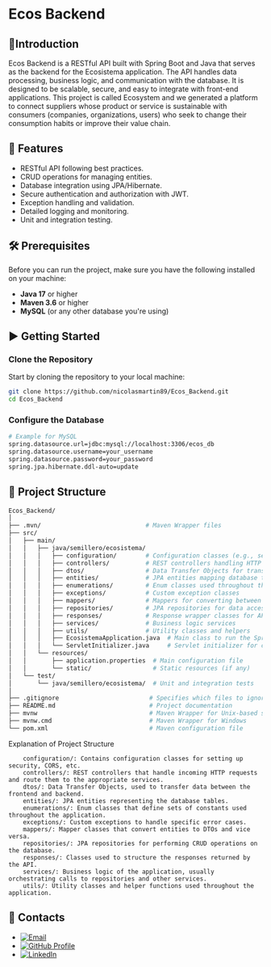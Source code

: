 # Ecos Backend

## 🌳Introduction
Ecos Backend is a RESTful API built with Spring Boot and Java that serves as the backend for the Ecosistema application. The API handles data processing, business logic, and communication with the database. It is designed to be scalable, secure, and easy to integrate with front-end applications. This project is called Ecosystem and we generated a platform to connect suppliers whose product or service is sustainable with consumers (companies, organizations, users) who seek to change their consumption habits or improve their value chain.

## 🦖 Features
- RESTful API following best practices.
- CRUD operations for managing entities.
- Database integration using JPA/Hibernate.
- Secure authentication and authorization with JWT.
- Exception handling and validation.
- Detailed logging and monitoring.
- Unit and integration testing.

## 🛠️ Prerequisites
Before you can run the project, make sure you have the following installed on your machine:
- **Java 17** or higher
- **Maven 3.6** or higher
- **MySQL** (or any other database you're using)

## ▶️ Getting Started

### Clone the Repository
Start by cloning the repository to your local machine:
  ```bash
  git clone https://github.com/nicolasmartin89/Ecos_Backend.git
cd Ecos_Backend
  ```
### Configure the Database
  ```bash
  # Example for MySQL
spring.datasource.url=jdbc:mysql://localhost:3306/ecos_db
spring.datasource.username=your_username
spring.datasource.password=your_password
spring.jpa.hibernate.ddl-auto=update
  ```

## 📁 Project Structure
  ```bash
Ecos_Backend/
│
├── .mvn/                             # Maven Wrapper files
├── src/
│   ├── main/
│   │   ├── java/semillero/ecosistema/ 
│   │   │   ├── configuration/        # Configuration classes (e.g., security, CORS)
│   │   │   ├── controllers/          # REST controllers handling HTTP requests
│   │   │   ├── dtos/                 # Data Transfer Objects for transferring data
│   │   │   ├── entities/             # JPA entities mapping database tables
│   │   │   ├── enumerations/         # Enum classes used throughout the application
│   │   │   ├── exceptions/           # Custom exception classes
│   │   │   ├── mappers/              # Mappers for converting between entities and DTOs
│   │   │   ├── repositories/         # JPA repositories for data access
│   │   │   ├── responses/            # Response wrapper classes for API responses
│   │   │   ├── services/             # Business logic services
│   │   │   ├── utils/                # Utility classes and helpers
│   │   │   ├── EcosistemaApplication.java  # Main class to run the Spring Boot application
│   │   │   └── ServletInitializer.java     # Servlet initializer for configuring the application
│   │   └── resources/
│   │       ├── application.properties  # Main configuration file
│   │       └── static/                 # Static resources (if any)
│   └── test/
│       └── java/semillero/ecosistema/  # Unit and integration tests
│
├── .gitignore                         # Specifies which files to ignore in version control
├── README.md                          # Project documentation
├── mvnw                               # Maven Wrapper for Unix-based systems
├── mvnw.cmd                           # Maven Wrapper for Windows
└── pom.xml                            # Maven configuration file

  ```
Explanation of Project Structure

        configuration/: Contains configuration classes for setting up security, CORS, etc.
        controllers/: REST controllers that handle incoming HTTP requests and route them to the appropriate services.
        dtos/: Data Transfer Objects, used to transfer data between the frontend and backend.
        entities/: JPA entities representing the database tables.
        enumerations/: Enum classes that define sets of constants used throughout the application.
        exceptions/: Custom exceptions to handle specific error cases.
        mappers/: Mapper classes that convert entities to DTOs and vice versa.
        repositories/: JPA repositories for performing CRUD operations on the database.
        responses/: Classes used to structure the responses returned by the API.
        services/: Business logic of the application, usually orchestrating calls to repositories and other services.
        utils/: Utility classes and helper functions used throughout the application.

## 📧 Contacts

- [![Email](https://img.shields.io/badge/Email-nicolasmartin89%40gmail.com-gree)](mailto:nicolasmartin89@gmail.com)
- [![GitHub Profile](https://img.shields.io/badge/GitHub-Profile-blue)](https://github.com/nicolasmartin89)
- [![LinkedIn](https://img.shields.io/badge/LinkedIn-Profile-lightgrey)](https://www.linkedin.com/in/nicolas-demis-martin)
